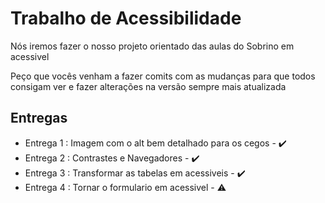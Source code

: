 <h1>Trabalho de Acessibilidade</h1>

<p>Nós iremos fazer o nosso projeto orientado das aulas do Sobrino em acessivel</p>
<p>Peço que vocês venham a fazer comits com as mudanças para que todos consigam ver e fazer alterações na versão sempre mais atualizada</p>

<h2>Entregas</h2>
<ul>
  <li>Entrega 1 : Imagem com o alt bem detalhado para os cegos - ✔️</li>
  <li>Entrega 2 : Contrastes e Navegadores - ✔️</li>
  <li>Entrega 3 : Transformar as tabelas em acessiveis - ✔️</li>
  <li>Entrega 4 : Tornar o formulario em acessivel - ⚠️</li>
</ul>
